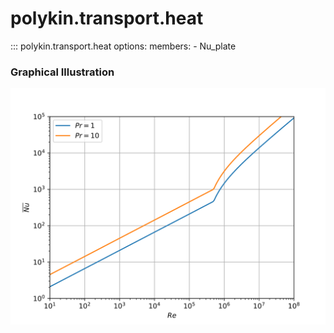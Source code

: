 # polykin.transport.heat

::: polykin.transport.heat
    options:
        members:
            - Nu_plate

### Graphical Illustration

![Nu_plate](Nu_plate.svg)
